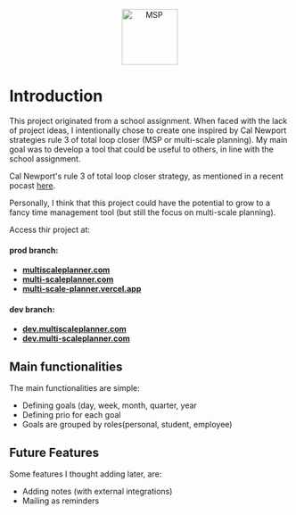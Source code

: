 <p align="center">
    <img src="https://github.com/AbdullahAlhariri/multi-scale-planner/assets/75338813/8142a8c8-e114-4984-9090-99464d69a832" alt="MSP" height="100" />
</p>

# Introduction
This project originated from a school assignment. When faced with the lack of project ideas, I intentionally chose to create one inspired by Cal Newport strategies rule 3 of total loop closer (MSP or multi-scale planning).
My main goal was to develop a tool that could be useful to others, in line with the school assignment.

Cal Newport's rule 3 of total loop closer strategy, as mentioned in a recent pocast [here](https://music.youtube.com/watch?v=HyFaIHMEkg4&si=XNOG_g_xCMVgvyNr).

Personally, I think that this project could have the potential to grow to a fancy time management tool (but still the focus on multi-scale planning).

Access thir project at:
#### prod branch: 
- [**multiscaleplanner.com**](https://www.multiscaleplanner.com)
- [**multi-scaleplanner.com**](https://www.multi-scaleplanner.com)
- [**multi-scale-planner.vercel.app**](https://multi-scale-planner.vercel.app)
#### dev branch: 
- [**dev.multiscaleplanner.com**](https://dev.multiscaleplanner.com)
- [**dev.multi-scaleplanner.com**](https://dev.multi-scaleplanner.com)

## Main functionalities
The main functionalities are simple: 
- Defining goals (day, week, month, quarter, year
-  Defining prio for each goal
-  Goals are grouped by roles(personal, student, employee)

## Future Features
Some features I thought adding later, are:
- Adding notes (with external integrations)
- Mailing as reminders

